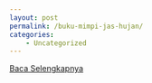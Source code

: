 ```yaml
---
layout: post
permalink: /buku-mimpi-jas-hujan/
categories:
    - Uncategorized
---
```


[Baca Selengkapnya](/01)